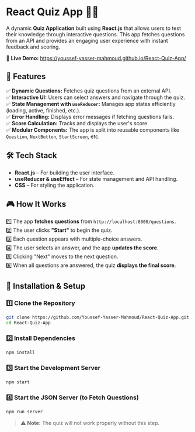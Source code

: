 # React Quiz App 🧠🎯  

A dynamic **Quiz Application** built using **React.js** that allows users to test their knowledge through interactive questions. This app fetches questions from an API and provides an engaging user experience with instant feedback and scoring.  

🚀 **Live Demo:** https://youssef-yasser-mahmoud.github.io/React-Quiz-App/  
 
## 🚀 Features  

✅ **Dynamic Questions:** Fetches quiz questions from an external API.  
✅ **Interactive UI:** Users can select answers and navigate through the quiz.  
✅ **State Management with `useReducer`:** Manages app states efficiently (loading, active, finished, etc.).  
✅ **Error Handling:** Displays error messages if fetching questions fails.  
✅ **Score Calculation:** Tracks and displays the user's score.  
✅ **Modular Components:** The app is split into reusable components like `Question`, `NextButton`, `StartScreen`, etc.  

## 🛠 Tech Stack  

- **React.js** – For building the user interface.  
- **useReducer & useEffect** – For state management and API handling.  
- **CSS** – For styling the application.  

## 🎮 How It Works  

1️⃣ The app **fetches questions** from `http://localhost:8000/questions`.  
2️⃣ The user clicks **"Start"** to begin the quiz.  
3️⃣ Each question appears with multiple-choice answers.  
4️⃣ The user selects an answer, and the app **updates the score**.  
5️⃣ Clicking "Next" moves to the next question.  
6️⃣ When all questions are answered, the quiz **displays the final score**.  

## 🔧 Installation & Setup   

### 1️⃣ Clone the Repository  

```sh
git clone https://github.com/Youssef-Yasser-Mahmoud/React-Quiz-App.git
cd React-Quiz-App
```

### 2️⃣ Install Dependencies  

```sh
npm install
```

### 3️⃣ Start the Development Server  

```sh
npm start
```

### 4️⃣ Start the JSON Server (to Fetch Questions)  

```sh
npm run server
```

> **⚠ Note:** The quiz will not work properly without this step.  
